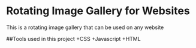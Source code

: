 # Rotating Image Gallery for Websites
This is a rotating image gallery that can be used on any website

##Tools used in this project
+CSS
+Javascript
+HTML
